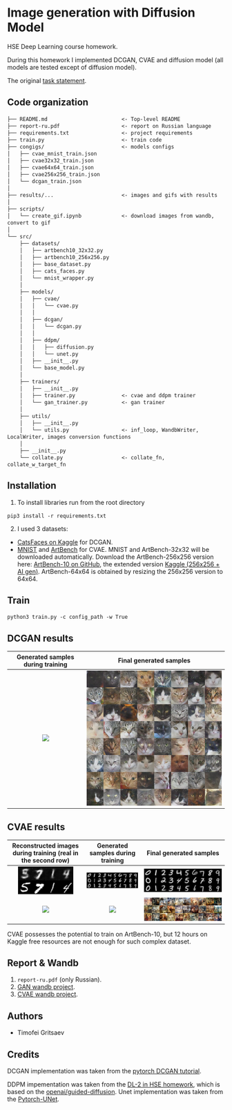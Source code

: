 # Image generation with Diffusion Model
HSE Deep Learning course homework.

During this homework I implemented DCGAN, CVAE and diffusion model (all models are tested except of diffusion model).

The original [task statement](https://github.com/puhsu/dl-hse/tree/main/week08-VAE-Diff/bhw02).

## Code organization
```shell
├── README.md                        <- Top-level README
├── report-ru.pdf                    <- report on Russian language
├── requirements.txt                 <- project requirements
├── train.py                         <- train code
├── congigs/                         <- models configs
│   ├── cvae_mnist_train.json
│   ├── cvae32x32_train.json
│   ├── cvae64x64_train.json
│   ├── cvae256x256_train.json
│   └── dcgan_train.json
│   
├── results/...                      <- images and gifs with results
│   
├── scripts/               
│   └── create_gif.ipynb             <- download images from wandb, convert to gif
│
└── src/                             
    ├── datasets/                   
    │   ├── artbench10_32x32.py
    │   ├── artbench10_256x256.py
    │   ├── base_dataset.py
    │   ├── cats_faces.py
    │   └── mnist_wrapper.py 
    │            
    ├── models/                     
    │   ├── cvae/
    │   │   └── cvae.py
    │   │   
    │   ├── dcgan/
    │   │   └── dcgan.py
    │   │   
    │   ├── ddpm/
    │   │   ├── diffusion.py
    │   │   └── unet.py
    │   ├── __init__.py                 
    │   └── base_model.py                 
    │   
    ├── trainers/                    
    │   ├── __init__.py                 
    │   ├── trainer.py               <- cvae and ddpm trainer           
    │   └── gan_trainer.py           <- gan trainer                
    │
    ├── utils/   
    │   ├── __init__.py 
    │   └── utils.py                 <- inf_loop, WandbWriter, LocalWriter, images conversion functions
    │   
    ├── __init__.py
    └── collate.py                   <- collate_fn, collate_w_target_fn
```

## Installation
1. To install libraries run from the root directory
```shell
pip3 install -r requirements.txt
```
2. I used 3 datasets:
* [CatsFaces on Kaggle](https://www.kaggle.com/datasets/spandan2/cats-faces-64x64-for-generative-models) for DCGAN.
* [MNIST](https://en.wikipedia.org/wiki/MNIST_database) and [ArtBench](https://paperswithcode.com/dataset/artbench-10) for CVAE. 
MNIST and ArtBench-32x32 will be downloaded automatically.
Download the ArtBench-256x256 version here: [ArtBench-10 on GitHub](https://github.com/liaopeiyuan/artbench/blob/main/README.md), the extended version [Kaggle (256x256 + AI gen)](https://www.kaggle.com/datasets/ravidussilva/real-ai-art). ArtBench-64x64 is obtained by resizing the 256x256 version to 64x64.

## Train
```shell
python3 train.py -c config_path -w True
```

## DCGAN results
| Generated samples during training  | Final generated samples |
| :---: | :---: |
| ![](https://github.com/tgritsaev/image-generation/blob/main/results/dcgan.gif)  | ![](https://github.com/tgritsaev/image-generation/blob/main/results/final_dcgan.png)  |

## CVAE results
| Reconstructed images during training (real in the second row)  | Generated samples during training | Final generated samples |
| :---: | :---: | :---: |
| ![](https://github.com/tgritsaev/image-generation/blob/main/results/recontsructed_mnist_cvae.gif)  | ![](https://github.com/tgritsaev/image-generation/blob/main/results/generated_mnist_cvae.gif) | ![](https://github.com/tgritsaev/image-generation/blob/main/results/final_mnist_cvae.png)
| ![](https://github.com/tgritsaev/image-generation/blob/main/results/recontsructed_art_cvae.gif)  | ![](https://github.com/tgritsaev/image-generation/blob/main/results/generated_art_cvae.gif) | ![](https://github.com/tgritsaev/image-generation/blob/main/results/final_art_cvae.png)

CVAE possesses the potential to train on ArtBench-10, but 12 hours on Kaggle free resources are not enough for such complex dataset.

## Report & Wandb 
1. `report-ru.pdf` (only Russian).
2. [GAN wandb project](https://wandb.ai/tgritsaev/dl2-gan-generation?workspace=user-tgritsaev).
3. [CVAE wandb project](https://wandb.ai/tgritsaev/dl2-cvae-generation?workspace=user-tgritsaev).

## Authors
* Timofei Gritsaev

## Credits
DCGAN implementation was taken from the [pytorch DCGAN tutorial](https://pytorch.org/tutorials/beginner/dcgan_faces_tutorial.html).

DDPM impementation was taken from the [DL-2 in HSE homework](https://github.com/puhsu/dl-hse/blob/main/week08-VAE-Diff/shw5/homework.ipynb), which is based on the [openai/guided-diffusion](https://github.com/openai/guided-diffusion). Unet implementation was taken from the [Pytorch-UNet](https://github.com/milesial/Pytorch-UNet).